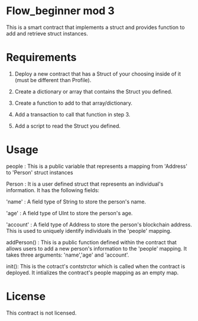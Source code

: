 # Flow_beginner mod 3

This is a smart contract that implements a struct and provides function to add and retrieve struct instances.

# Requirements

1. Deploy a new contract that has a Struct of your choosing inside of it (must be different than Profile).

2. Create a dictionary or array that contains the Struct you defined.

3. Create a function to add to that array/dictionary.

4. Add a transaction to call that function in step 3.

5. Add a script to read the Struct you defined.

# Usage

people : This is a public variable that represents a mapping from 'Address' to 'Person' struct instances

Person : It is a user defined struct that represents an individual's information. It has the following fields:

  'name' : A field type of String to store the person's name.
  
  'age' : A field type of UInt to store the person's age.
  
  'account' : A field type of Address to store the person's blockchain address. This is used to    uniquely identify individuals in the 'people' mapping.

addPerson() : This is a public function defined within the contract that allows users to add a new person's information to the 'people' mapping. It takes three arguments: 'name','age' and 'account'. 

init(): This is the cotract's contstrctor which is called when the contract is deployed. It intializes the contract's people mapping as an empty map.

# License

This contract is not licensed.





